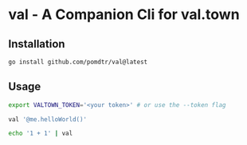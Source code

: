 # val - A Companion Cli for val.town

## Installation

```bash
go install github.com/pomdtr/val@latest
```

## Usage

```bash
export VALTOWN_TOKEN='<your token>' # or use the --token flag

val '@me.helloWorld()'

echo '1 + 1' | val
```
